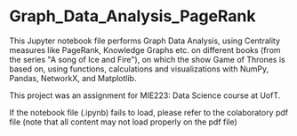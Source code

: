 # Graph_Data_Analysis_PageRank

This Jupyter notebook file performs Graph Data Analysis, using Centrality measures like PageRank, Knowledge Graphs etc. on different books (from the series "A song of Ice and Fire"), on which the show Game of Thrones is based on, using functions, calculations and visualizations with NumPy, Pandas, NetworkX, and Matplotlib.

This project was an assignment for MIE223: Data Science course at UofT.

If the notebook file (.ipynb) fails to load, please refer to the colaboratory pdf file (note that all content may not load properly on the pdf file)
